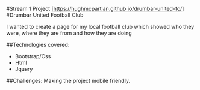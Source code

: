 
#Stream 1 Project
[https://hughmcpartlan.github.io/drumbar-united-fc/]
#Drumbar United Football Club

I wanted to create a page for my local football club which showed who they were, where they are from and how they are doing

##Technologies covered:
* Bootstrap/Css
* Html
* Jquery

##Challenges:
Making the project mobile friendly.